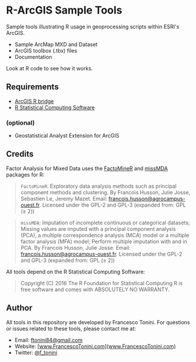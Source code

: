 R-ArcGIS Sample Tools
======================

Sample tools illustrating R usage in geoprocessing scripts within ESRI's ArcGIS.

* Sample ArcMap MXD and Dataset
* ArcGIS toolbox (.tbx) files
* Documentation


Look at R code to see how it works.


Requirements
------------

 - [ArcGIS R bridge](https://github.com/R-ArcGIS/r-bridge-install)
 - [R Statistical Computing Software](http://www.r-project.org)

### (optional)

 - Geostatistical Analyst Extension for ArcGIS

## Credits

Factor Analysis for Mixed Data uses the [FactoMineR](http://factominer.free.fr/) and [missMDA](http://math.agrocampus-ouest.fr/infoglueDeliverLive/developpement/missMDA) packages for R:

> `FactoMineR`: Exploratory data analysis methods such as principal component methods and clustering. By Francois Husson, Julie Josse, Sebastien Le, Jeremy Mazet. Email: francois.husson@agrocampus-ouest.fr. Licensed under the GPL-2 and GPL-3 (expanded from: GPL (≥ 2))

> `missMDA`: Imputation of incomplete continuous or categorical datasets; Missing values are imputed with a principal component analysis (PCA), a multiple correspondence analysis (MCA) model or a multiple factor analysis (MFA) model; Perform multiple imputation with and in PCA. By Francois Husson, Julie Josse. Email: francois.husson@agrocampus-ouest.fr. Licensed under the GPL-2 and GPL-3 (expanded from: GPL (≥ 2))


All tools depend on the R Statistical Computing Software:

> Copyright (C) 2016 The R Foundation for Statistical Computing
> R is free software and comes with ABSOLUTELY NO WARRANTY.

## Author

All tools in this repository are developed by Francesco Tonini. 
For questions or issues related to these tools, please contact me at:

* Email: ftonini84@gmail.com
* Website: [www.FrancescoTonini.com](www.FrancescoTonini.com)
* Twitter: [@f_tonini](https://twitter.com/f_tonini)
